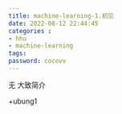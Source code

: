 ```yaml
---
title: machine-learning-1.初见
date: 2022-08-12 22:44:45
categories : 
- hhu
- machine-learning
tags:
password: cocovv
---
```

无
大致简介

+ubung1